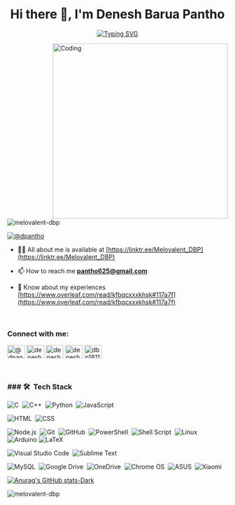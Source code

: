 <!--![logo](src)-->
<h1 align="center">Hi there 👋, I'm Denesh Barua Pantho</h1>
<p align="center">
  <a href="https://git.io/typing-svg"><img src="https://readme-typing-svg.demolab.com?font=Fira+Code&pause=1000&color=00F706&random=false&width=435&lines=Student+at+CSE+%2C+CUET" alt="Typing SVG" /></a>
</p>

<img align="right" alt="Coding" width="400" src="https://camo.githubusercontent.com/7de37139d0b4c1ce40865e799b446c0e963a3dd8fb68d239707237c40604fa3d/68747470733a2f2f63646e2e6472696262626c652e636f6d2f75736572732f3733303730332f73637265656e73686f74732f363538313234332f6176656e746f2e676966">
<p align="left"> <img src="https://komarev.com/ghpvc/?username=melovalent-dbp&label=Profile%20views&color=0e75b6&style=flat" alt="melovalent-dbp" /> </p>

<p align="left"> <a href="https://twitter.com/@dpantho" target="blank"><img src="https://img.shields.io/twitter/follow/@dpantho?logo=twitter&style=for-the-badge" alt="@dpantho" /></a> </p>

- 👨‍💻 All about me is available at [https://linktr.ee/Melovalent_DBP](https://linktr.ee/Melovalent_DBP)

- 📫 How to reach me **pantho625@gmail.com**

- 📄 Know about my experiences [https://www.overleaf.com/read/kfbqcxxxkhsk#117a7f](https://www.overleaf.com/read/kfbqcxxxkhsk#117a7f)
<br>
<h3 align="left">Connect with me:</h3>
<p align="left">
<a href="https://twitter.com/@dpantho" target="blank"><img align="center" src="https://raw.githubusercontent.com/rahuldkjain/github-profile-readme-generator/master/src/images/icons/Social/twitter.svg" alt="@dpantho" height="30" width="40" /></a>
<a href="https://www.linkedin.com/in/denesh-barua-pantho-280772239" target="blank"><img align="center" src="https://raw.githubusercontent.com/rahuldkjain/github-profile-readme-generator/master/src/images/icons/Social/linked-in-alt.svg" alt="denesh barua pantho" height="30" width="40" /></a>
<a href="https://stackoverflow.com/users/18216470/denesh-barua-pantho" target="blank"><img align="center" src="https://raw.githubusercontent.com/rahuldkjain/github-profile-readme-generator/master/src/images/icons/Social/stack-overflow.svg" alt="denesh barua pantho" height="30" width="40" /></a>
<a href="https://www.facebook.com/profile.php?id=100015267706651" target="blank"><img align="center" src="https://raw.githubusercontent.com/rahuldkjain/github-profile-readme-generator/master/src/images/icons/Social/facebook.svg" alt="denesh barua pantho" height="30" width="40" /></a>
<a href="https://discord.gg/dbp1811" target="blank"><img align="center" src="https://raw.githubusercontent.com/rahuldkjain/github-profile-readme-generator/master/src/images/icons/Social/discord.svg" alt="dbp1811" height="30" width="40" /></a>
</p>
<br>
<h3>### 🛠 &nbsp;Tech Stack</h3>
<!--<p align="left"> <a href="https://www.arduino.cc/" target="_blank" rel="noreferrer"> <img src="https://cdn.worldvectorlogo.com/logos/arduino-1.svg" alt="arduino" width="40" height="40"/> </a> <a href="https://getbootstrap.com" target="_blank" rel="noreferrer"> <img src="https://raw.githubusercontent.com/devicons/devicon/master/icons/bootstrap/bootstrap-plain-wordmark.svg" alt="bootstrap" width="40" height="40"/> </a> <a href="https://www.cprogramming.com/" target="_blank" rel="noreferrer"> <img src="https://raw.githubusercontent.com/devicons/devicon/master/icons/c/c-original.svg" alt="c" width="40" height="40"/> </a> <a href="https://www.w3schools.com/cpp/" target="_blank" rel="noreferrer"> <img src="https://raw.githubusercontent.com/devicons/devicon/master/icons/cplusplus/cplusplus-original.svg" alt="cplusplus" width="40" height="40"/> </a> <a href="https://www.w3schools.com/css/" target="_blank" rel="noreferrer"> <img src="https://raw.githubusercontent.com/devicons/devicon/master/icons/css3/css3-original-wordmark.svg" alt="css3" width="40" height="40"/> </a> <a href="https://git-scm.com/" target="_blank" rel="noreferrer"> <img src="https://www.vectorlogo.zone/logos/git-scm/git-scm-icon.svg" alt="git" width="40" height="40"/> </a> <a href="https://www.w3.org/html/" target="_blank" rel="noreferrer"> <img src="https://raw.githubusercontent.com/devicons/devicon/master/icons/html5/html5-original-wordmark.svg" alt="html5" width="40" height="40"/> </a> <a href="https://developer.mozilla.org/en-US/docs/Web/JavaScript" target="_blank" rel="noreferrer"> <img src="https://raw.githubusercontent.com/devicons/devicon/master/icons/javascript/javascript-original.svg" alt="javascript" width="40" height="40"/> </a> <a href="https://www.linux.org/" target="_blank" rel="noreferrer"> <img src="https://raw.githubusercontent.com/devicons/devicon/master/icons/linux/linux-original.svg" alt="linux" width="40" height="40"/> </a> <a href="https://www.mysql.com/" target="_blank" rel="noreferrer"> <img src="https://raw.githubusercontent.com/devicons/devicon/master/icons/mysql/mysql-original-wordmark.svg" alt="mysql" width="40" height="40"/> </a> <a href="https://nodejs.org" target="_blank" rel="noreferrer"> <img src="https://raw.githubusercontent.com/devicons/devicon/master/icons/nodejs/nodejs-original-wordmark.svg" alt="nodejs" width="40" height="40"/> </a> <a href="https://www.oracle.com/" target="_blank" rel="noreferrer"> <img src="https://raw.githubusercontent.com/devicons/devicon/master/icons/oracle/oracle-original.svg" alt="oracle" width="40" height="40"/> </a> <a href="https://www.python.org" target="_blank" rel="noreferrer"> <img src="https://raw.githubusercontent.com/devicons/devicon/master/icons/python/python-original.svg" alt="python" width="40" height="40"/> </a> <a href="https://tailwindcss.com/" target="_blank" rel="noreferrer"> <img src="https://www.vectorlogo.zone/logos/tailwindcss/tailwindcss-icon.svg" alt="tailwind" width="40" height="40"/> </a> </p>
-->


![C](https://img.shields.io/badge/-C-05122A?style=flat&logo=C&logoColor=A8B9CC)&nbsp;
![C++](https://img.shields.io/badge/-C++-05122A?style=flat&logo=C%2B%2B&logoColor=00599C)&nbsp;
![Python](https://img.shields.io/badge/-Python-05122A?style=flat&logo=python)&nbsp;
![JavaScript](https://img.shields.io/badge/-JavaScript-05122A?style=flat&logo=javascript)&nbsp;
<!--![Java](https://img.shields.io/badge/-Java-05122A?style=flat&logo=Java&logoColor=FFA518)&nbsp;-->
![HTML](https://img.shields.io/badge/-HTML-05122A?style=flat&logo=HTML5)&nbsp;
![CSS](https://img.shields.io/badge/-CSS-05122A?style=flat&logo=CSS3&logoColor=1572B6)&nbsp;
<!--![JSON](https://img.shields.io/badge/-JSON-05122A?style=flat&logo=json&logoColor=000000)&nbsp;-->
![Node.js](https://img.shields.io/badge/-Node.js-05122A?style=flat&logo=node.js&logoColor=339933)&nbsp;
![Git](https://img.shields.io/badge/-Git-05122A?style=flat&logo=git)&nbsp;
![GitHub](https://img.shields.io/badge/-GitHub-05122A?style=flat&logo=github)&nbsp;
![PowerShell](https://img.shields.io/badge/PowerShell-%235391FE.svg?style=for-the-badge&logo=powershell&logoColor=white)&nbsp;
![Shell Script](https://img.shields.io/badge/shell_script-%23121011.svg?style=for-the-badge&logo=gnu-bash&logoColor=white)&nbsp;
![Linux](https://img.shields.io/badge/Linux-FCC624?style=for-the-badge&logo=linux&logoColor=black)
![Arduino](https://img.shields.io/badge/-Arduino-00979D?style=for-the-badge&logo=Arduino&logoColor=white)
![LaTeX](https://img.shields.io/badge/latex-%23008080.svg?style=for-the-badge&logo=latex&logoColor=white)&nbsp;

<!--![Markdown](https://img.shields.io/badge/-Markdown-05122A?style=flat&logo=markdown)&nbsp;-->
![Visual Studio Code](https://img.shields.io/badge/-Visual%20Studio%20Code-05122A?style=flat&logo=visual-studio-code&logoColor=007ACC)&nbsp;
![Sublime Text](https://img.shields.io/badge/-Sublime%20Text-05122A?style=flat&logo=sublime-text&logoColor=FF9800)&nbsp;
<!--![PostgreSQL](https://img.shields.io/badge/-PostgreSQL-05122A?style=flat&logo=postgresql&logoColor=336791)&nbsp;-->
![MySQL](https://img.shields.io/badge/-MySQL-05122A?style=flat&logo=mysql&logoColor=4479A1)&nbsp;
![Google Drive](https://img.shields.io/badge/Google%20Drive-4285F4?style=for-the-badge&logo=googledrive&logoColor=white)&nbsp;
![OneDrive](https://img.shields.io/badge/OneDrive-white?style=for-the-badge&logo=Microsoft%20OneDrive&logoColor=0078D4)&nbsp;
![Chrome OS](https://img.shields.io/badge/chrome%20os-3d89fc?style=for-the-badge&logo=google%20chrome&logoColor=white)&nbsp;
![ASUS](https://img.shields.io/badge/asus-000080.svg?style=for-the-badge&logo=asus&logoColor=white)&nbsp;
![Xiaomi](https://img.shields.io/badge/Xiaomi-%23FF6900.svg?style=for-the-badge&logo=xiaomi&logoColor=white)&nbsp;
<br>

[![Anurag's GitHub stats-Dark](https://github-readme-stats.vercel.app/api?username=Melovalent-DBP&show_icons=true&theme=merko#gh-dark-mode-only)](https://github.com/anuraghazra/github-readme-stats#gh-dark-mode-only)
<br>
<p><img align="left" src="https://github-readme-stats.vercel.app/api/top-langs?username=DBP625&show_icons=true&locale=en&layout=compact&theme=merko#gh-dark-mode-only" alt="melovalent-dbp" /></p>
<br>

<!--<p><img align="center" src="https://github-readme-streak-stats.herokuapp.com/?user=melovalent-dbp&theme=merko#gh-dark-mode-only" alt="melovalent-dbp" /></p>-->
